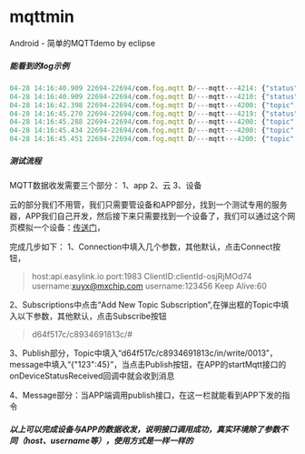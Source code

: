 # mqttmin
Android - 简单的MQTTdemo by eclipse

##### 能看到的log示例

```js
04-28 14:16:40.909 22694-22694/com.fog.mqtt D/---mqtt---4214: {"status":"re-subscribe success"}
04-28 14:16:40.909 22694-22694/com.fog.mqtt D/---mqtt---4210: {"status":"connected"}
04-28 14:16:42.398 22694-22694/com.fog.mqtt D/---mqtt---4200: {"topic":"d64f517c/c8934691813c/out/read","payload":{ "9": 3214 }}
04-28 14:16:45.270 22694-22694/com.fog.mqtt D/---mqtt---4219: {"status":"publish success"}
04-28 14:16:45.288 22694-22694/com.fog.mqtt D/---mqtt---4200: {"topic":"d64f517c/c8934691813c/in/write/0012","payload":{"4":true}}
04-28 14:16:45.434 22694-22694/com.fog.mqtt D/---mqtt---4200: {"topic":"d64f517c/c8934691813c/out/err","payload":{ "status": 0 }}
04-28 14:16:45.451 22694-22694/com.fog.mqtt D/---mqtt---4200: {"topic":"d64f517c/c8934691813c/out/write/0012","payload":{ "4": true }}
```

##### 测试流程

MQTT数据收发需要三个部分：
1、app
2、云
3、设备

云的部分我们不用管，我们只需要管设备和APP部分，找到一个测试专用的服务器，APP我们自己开发，然后接下来只需要找到一个设备了，我们可以通过这个网页模拟一个设备：[传送门](http://api.easylink.io/tools/mqtt/)，

完成几步如下：
1、Connection中填入几个参数，其他默认，点击Connect按钮，

> host:api.easylink.io
> port:1983
> ClientID:clientId-osjRjMOd74
> username:xuyx@mxchip.com
> username:123456
> Keep Alive:60

2、Subscriptions中点击“Add New Topic Subscription”,在弹出框的Topic中填入以下参数，其他默认，点击Subscribe按钮

> d64f517c/c8934691813c/#

3、Publish部分，Topic中填入“d64f517c/c8934691813c/in/write/0013”，message中填入“{"123":45}”，当点击Publish按钮，在APP的startMqtt接口的onDeviceStatusReceived回调中就会收到消息

4、Message部分：当APP端调用publish接口，在这一栏就能看到APP下发的指令


##### 以上可以完成设备与APP的数据收发，说明接口调用成功，真实环境除了参数不同（host、username等），使用方式是一样一样的